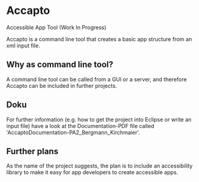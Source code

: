 # Accapto
Accessible App Tool (Work In Progress)

Accapto is a command line tool that creates a basic app structure from an xml input file. 

## Why as command line tool? 
A command line tool can be called from a GUI or a server, and therefore Accapto can be included in further projects. 

## Doku
For further information (e.g. how to get the project into Eclipse or write an input file) have a look at the Documentation-PDF file called 'AccaptoDocumentation-PA2_Bergmann_Kirchmaier'. 


## Further plans
As the name of the project suggests, the plan is to include an accessibility library to make it easy for app developers to create accessible apps. 
